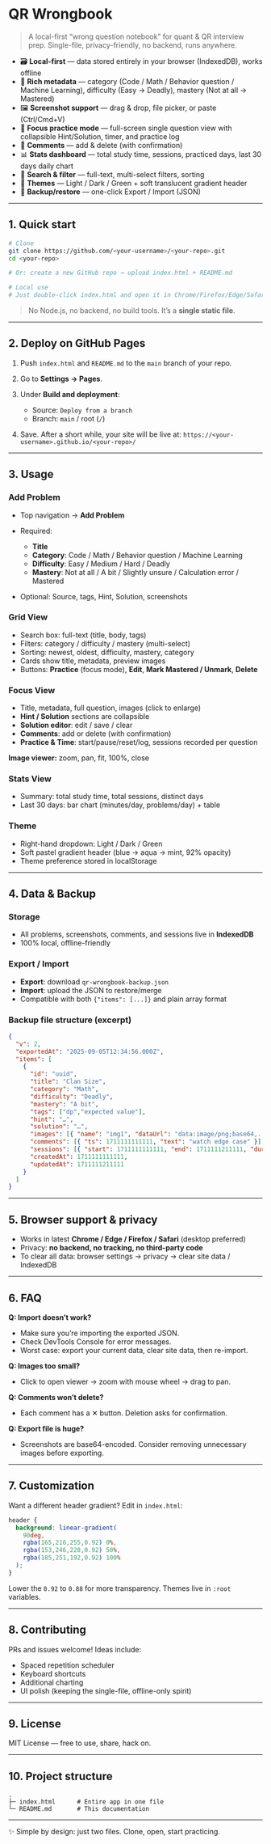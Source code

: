 
# QR Wrongbook

> A local-first “wrong question notebook” for quant & QR interview prep.
> Single-file, privacy-friendly, no backend, runs anywhere.

* 🗃️ **Local-first** — data stored entirely in your browser (IndexedDB), works offline
* 🧠 **Rich metadata** — category (Code / Math / Behavior question / Machine Learning), difficulty (Easy → Deadly), mastery (Not at all → Mastered)
* 🖼️ **Screenshot support** — drag & drop, file picker, or paste (Ctrl/Cmd+V)
* 🧪 **Focus practice mode** — full-screen single question view with collapsible Hint/Solution, timer, and practice log
* 💬 **Comments** — add & delete (with confirmation)
* 📊 **Stats dashboard** — total study time, sessions, practiced days, last 30 days daily chart
* 🔎 **Search & filter** — full-text, multi-select filters, sorting
* 🎨 **Themes** — Light / Dark / Green + soft translucent gradient header
* 🔐 **Backup/restore** — one-click Export / Import (JSON)

---

## 1. Quick start

```bash
# Clone
git clone https://github.com/<your-username>/<your-repo>.git
cd <your-repo>

# Or: create a new GitHub repo → upload index.html + README.md

# Local use
# Just double-click index.html and open it in Chrome/Firefox/Edge/Safari
```

> No Node.js, no backend, no build tools. It’s a **single static file**.

---

## 2. Deploy on GitHub Pages

1. Push `index.html` and `README.md` to the `main` branch of your repo.
2. Go to **Settings → Pages**.
3. Under **Build and deployment**:

   * Source: `Deploy from a branch`
   * Branch: `main` / root (`/`)
4. Save. After a short while, your site will be live at:
   `https://<your-username>.github.io/<your-repo>/`

---

## 3. Usage

### Add Problem

* Top navigation → **Add Problem**
* Required:

  * **Title**
  * **Category**: Code / Math / Behavior question / Machine Learning
  * **Difficulty**: Easy / Medium / Hard / Deadly
  * **Mastery**: Not at all / A bit / Slightly unsure / Calculation error / Mastered
* Optional: Source, tags, Hint, Solution, screenshots

### Grid View

* Search box: full-text (title, body, tags)
* Filters: category / difficulty / mastery (multi-select)
* Sorting: newest, oldest, difficulty, mastery, category
* Cards show title, metadata, preview images
* Buttons: **Practice** (focus mode), **Edit**, **Mark Mastered / Unmark**, **Delete**

### Focus View

* Title, metadata, full question, images (click to enlarge)
* **Hint / Solution** sections are collapsible
* **Solution editor**: edit / save / clear
* **Comments**: add or delete (with confirmation)
* **Practice & Time**: start/pause/reset/log, sessions recorded per question

**Image viewer:** zoom, pan, fit, 100%, close

### Stats View

* Summary: total study time, total sessions, distinct days
* Last 30 days: bar chart (minutes/day, problems/day) + table

### Theme

* Right-hand dropdown: Light / Dark / Green
* Soft pastel gradient header (blue → aqua → mint, 92% opacity)
* Theme preference stored in localStorage

---

## 4. Data & Backup

### Storage

* All problems, screenshots, comments, and sessions live in **IndexedDB**
* 100% local, offline-friendly

### Export / Import

* **Export**: download `qr-wrongbook-backup.json`
* **Import**: upload the JSON to restore/merge
* Compatible with both `{"items": [...]}` and plain array format

### Backup file structure (excerpt)

```json
{
  "v": 2,
  "exportedAt": "2025-09-05T12:34:56.000Z",
  "items": [
    {
      "id": "uuid",
      "title": "Clan Size",
      "category": "Math",
      "difficulty": "Deadly",
      "mastery": "A bit",
      "tags": ["dp","expected value"],
      "hint": "…",
      "solution": "…",
      "images": [{ "name": "img1", "dataUrl": "data:image/png;base64,..." }],
      "comments": [{ "ts": 1711111111111, "text": "watch edge case" }],
      "sessions": [{ "start": 1711111111111, "end": 1711111211111, "durationSec": 100 }],
      "createdAt": 1711111111111,
      "updatedAt": 1711111211111
    }
  ]
}
```

---

## 5. Browser support & privacy

* Works in latest **Chrome / Edge / Firefox / Safari** (desktop preferred)
* Privacy: **no backend, no tracking, no third-party code**
* To clear all data: browser settings → privacy → clear site data / IndexedDB

---

## 6. FAQ

**Q: Import doesn’t work?**

* Make sure you’re importing the exported JSON.
* Check DevTools Console for error messages.
* Worst case: export your current data, clear site data, then re-import.

**Q: Images too small?**

* Click to open viewer → zoom with mouse wheel → drag to pan.

**Q: Comments won’t delete?**

* Each comment has a ✕ button. Deletion asks for confirmation.

**Q: Export file is huge?**

* Screenshots are base64-encoded. Consider removing unnecessary images before exporting.

---

## 7. Customization

Want a different header gradient? Edit in `index.html`:

```css
header {
  background: linear-gradient(
    90deg,
    rgba(165,216,255,0.92) 0%,
    rgba(153,246,228,0.92) 50%,
    rgba(185,251,192,0.92) 100%
  );
}
```

Lower the `0.92` to `0.88` for more transparency.
Themes live in `:root` variables.

---

## 8. Contributing

PRs and issues welcome! Ideas include:

* Spaced repetition scheduler
* Keyboard shortcuts
* Additional charting
* UI polish (keeping the single-file, offline-only spirit)

---

## 9. License

MIT License — free to use, share, hack on.

---

## 10. Project structure

```
.
├─ index.html      # Entire app in one file
└─ README.md       # This documentation
```

---

✨ Simple by design: just two files. Clone, open, start practicing.
